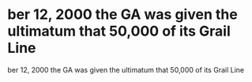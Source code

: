 # ber 12, 2000 the GA was given the ultimatum that 50,000 of its Grail Line

ber 12, 2000 the GA was given the ultimatum that 50,000 of its Grail Line